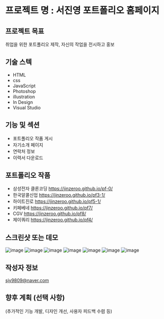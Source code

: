 # 프로젝트 명 : 서진영 포트폴리오 홈페이지

## 프로젝트 목표
취업을 위한 포트폴리오 제작, 자신의 작업을 전시하고 홍보

## 기술 스텍

- HTML
- css
- JavaScript
- Photoshop
- illustration
- In Design
- Visual Studio
  

## 기능 및 섹션

- 포트폴리오 작품 게시
- 자기소개 페이지
- 연락처 정보
- 이력서 다운로드 

## 포트폴리오 작품
- 삼성전자 클론코딩 https://jinzeroo.github.io/pf-0/
- 한국알콜신업 https://jinzeroo.github.io/pf3-1/
- 하이트진로 https://jinzeroo.github.io/pf5-1/
- 키페베네 https://jinzeroo.github.io/pf7/
- CGV  https://jinzeroo.github.io/pf8/
- 제이쿼리 https://jinzeroo.github.io/pf4/

## 스크린샷 또는 데모
![image](https://github.com/jinzeroo/personal2/assets/142555222/625800b5-6765-4414-b522-be2d3a91a582) ![image](https://github.com/jinzeroo/personal2/assets/142555222/c0bb49fe-baac-4a9d-b2e5-d788312df911) ![image](https://github.com/jinzeroo/personal2/assets/142555222/0f02e148-edd9-40cb-a265-293913dee372) ![image](https://github.com/jinzeroo/personal2/assets/142555222/534e9eef-6ae9-449a-9267-2d45fd469994) ![image](https://github.com/jinzeroo/personal2/assets/142555222/2364c0fa-bca3-4f5d-9d63-38274812003a) ![image](https://github.com/jinzeroo/personal2/assets/142555222/934ae5d4-2d8e-4b1a-b9fc-49e8caf1b9d2) ![image](https://github.com/jinzeroo/personal2/assets/142555222/e094eec4-1597-41a4-b991-1438daf686c6)








## 작성자 정보
sjy9809@naver.com

## 향후 계획 (선택 사항)
(추가적인 기능 개발, 디자인 개선, 사용자 피드백 수렴 등)
